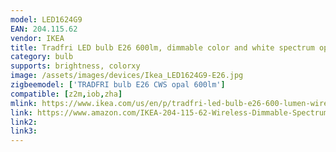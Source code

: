 ```yaml
---
model: LED1624G9
EAN: 204.115.62
vendor: IKEA
title: Tradfri LED bulb E26 600lm, dimmable color and white spectrum opal
category: bulb
supports: brightness, colorxy
image: /assets/images/devices/Ikea_LED1624G9-E26.jpg
zigbeemodel: ['TRADFRI bulb E26 CWS opal 600lm']
compatible: [z2m,iob,zha]
mlink: https://www.ikea.com/us/en/p/tradfri-led-bulb-e26-600-lumen-wireless-dimmable-color-and-white-spectrum-opal-20411562/
link: https://www.amazon.com/IKEA-204-115-62-Wireless-Dimmable-Spectrum/dp/B07KM993VV
link2: 
link3: 
---
```

